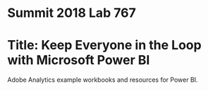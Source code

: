# Summit 2018 Lab 767
# Title: Keep Everyone in the Loop with Microsoft Power BI
Adobe Analytics example workbooks and resources for Power BI.
